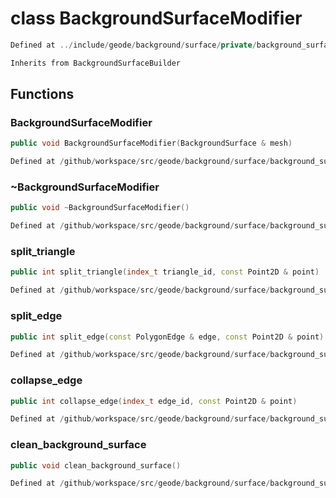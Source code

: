 # class BackgroundSurfaceModifier

```cpp
Defined at ../include/geode/background/surface/private/background_surface_modifier.h#26
```

```cpp
Inherits from BackgroundSurfaceBuilder
```



## Functions

### BackgroundSurfaceModifier

```cpp
public void BackgroundSurfaceModifier(BackgroundSurface & mesh)
```

```cpp
Defined at /github/workspace/src/geode/background/surface/background_surface_modifier.cpp#76
```

### ~BackgroundSurfaceModifier

```cpp
public void ~BackgroundSurfaceModifier()
```

```cpp
Defined at /github/workspace/src/geode/background/surface/background_surface_modifier.cpp#84
```

### split_triangle

```cpp
public int split_triangle(index_t triangle_id, const Point2D & point)
```

```cpp
Defined at /github/workspace/src/geode/background/surface/background_surface_modifier.cpp#88
```

### split_edge

```cpp
public int split_edge(const PolygonEdge & edge, const Point2D & point)
```

```cpp
Defined at /github/workspace/src/geode/background/surface/background_surface_modifier.cpp#95
```

### collapse_edge

```cpp
public int collapse_edge(index_t edge_id, const Point2D & point)
```

```cpp
Defined at /github/workspace/src/geode/background/surface/background_surface_modifier.cpp#102
```

### clean_background_surface

```cpp
public void clean_background_surface()
```

```cpp
Defined at /github/workspace/src/geode/background/surface/background_surface_modifier.cpp#109
```



